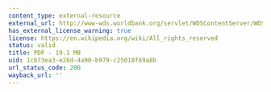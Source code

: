 ```yaml
---
content_type: external-resource
external_url: http://www-wds.worldbank.org/servlet/WDSContentServer/WDSP/IB/1996/06/27/000009265_3961214181445/Rendered/PDF/multi0page.pdf
has_external_license_warning: true
license: https://en.wikipedia.org/wiki/All_rights_reserved
status: valid
title: PDF - 19.1 MB
uid: 1cb73ea3-e28d-4a90-b979-c25018f69a8b
url_status_code: 200
wayback_url: ''
---
```

